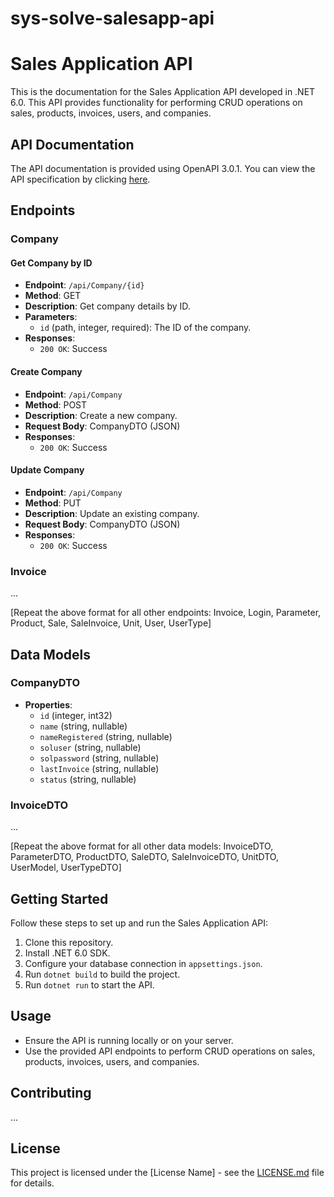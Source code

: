 # sys-solve-salesapp-api
# Sales Application API

This is the documentation for the Sales Application API developed in .NET 6.0. This API provides functionality for performing CRUD operations on sales, products, invoices, users, and companies.

## API Documentation

The API documentation is provided using OpenAPI 3.0.1. You can view the API specification by clicking [here](link-to-your-api-spec).

## Endpoints

### Company

#### Get Company by ID

- **Endpoint**: `/api/Company/{id}`
- **Method**: GET
- **Description**: Get company details by ID.
- **Parameters**:
  - `id` (path, integer, required): The ID of the company.
- **Responses**:
  - `200 OK`: Success

#### Create Company

- **Endpoint**: `/api/Company`
- **Method**: POST
- **Description**: Create a new company.
- **Request Body**: CompanyDTO (JSON)
- **Responses**:
  - `200 OK`: Success

#### Update Company

- **Endpoint**: `/api/Company`
- **Method**: PUT
- **Description**: Update an existing company.
- **Request Body**: CompanyDTO (JSON)
- **Responses**:
  - `200 OK`: Success

### Invoice

...

[Repeat the above format for all other endpoints: Invoice, Login, Parameter, Product, Sale, SaleInvoice, Unit, User, UserType]

## Data Models

### CompanyDTO

- **Properties**:
  - `id` (integer, int32)
  - `name` (string, nullable)
  - `nameRegistered` (string, nullable)
  - `soluser` (string, nullable)
  - `solpassword` (string, nullable)
  - `lastInvoice` (string, nullable)
  - `status` (string, nullable)

### InvoiceDTO

...

[Repeat the above format for all other data models: InvoiceDTO, ParameterDTO, ProductDTO, SaleDTO, SaleInvoiceDTO, UnitDTO, UserModel, UserTypeDTO]

## Getting Started

Follow these steps to set up and run the Sales Application API:

1. Clone this repository.
2. Install .NET 6.0 SDK.
3. Configure your database connection in `appsettings.json`.
4. Run `dotnet build` to build the project.
5. Run `dotnet run` to start the API.

## Usage

- Ensure the API is running locally or on your server.
- Use the provided API endpoints to perform CRUD operations on sales, products, invoices, users, and companies.

## Contributing

...

## License

This project is licensed under the [License Name] - see the [LICENSE.md](LICENSE.md) file for details.
